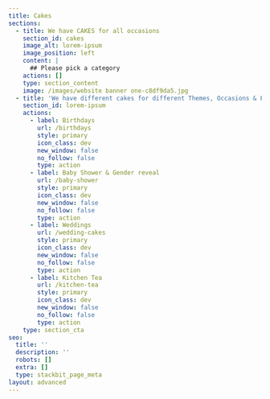 ```yaml
---
title: Cakes
sections:
  - title: We have CAKES for all occasions
    section_id: cakes
    image_alt: lorem-ipsum
    image_position: left
    content: |
      ## Please pick a category
    actions: []
    type: section_content
    image: /images/website banner one-c8df9da5.jpg
  - title: 'We have different cakes for different Themes, Occasions & Functions'
    section_id: lorem-ipsum
    actions:
      - label: Birthdays
        url: /birthdays
        style: primary
        icon_class: dev
        new_window: false
        no_follow: false
        type: action
      - label: Baby Shower & Gender reveal
        url: /baby-shower
        style: primary
        icon_class: dev
        new_window: false
        no_follow: false
        type: action
      - label: Weddings
        url: /wedding-cakes
        style: primary
        icon_class: dev
        new_window: false
        no_follow: false
        type: action
      - label: Kitchen Tea
        url: /kitchen-tea
        style: primary
        icon_class: dev
        new_window: false
        no_follow: false
        type: action
    type: section_cta
seo:
  title: ''
  description: ''
  robots: []
  extra: []
  type: stackbit_page_meta
layout: advanced
---
```


